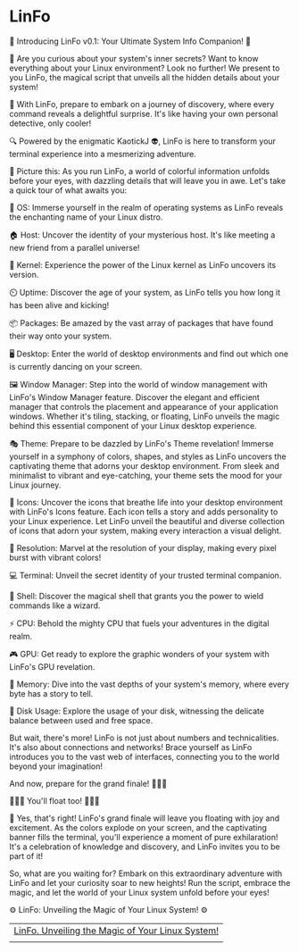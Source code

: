 # LinFo
 🌟 Introducing LinFo v0.1: Your Ultimate System Info Companion! 🌟

🔮 Are you curious about your system's inner secrets? Want to know everything about your Linux environment? Look no further! We present to you LinFo, the magical script that unveils all the hidden details about your system!

🌈 With LinFo, prepare to embark on a journey of discovery, where every command reveals a delightful surprise. It's like having your own personal detective, only cooler!

🔍 Powered by the enigmatic KaotickJ 👽, LinFo is here to transform your terminal experience into a mesmerizing adventure.

🏰 Picture this: As you run LinFo, a world of colorful information unfolds before your eyes, with dazzling details that will leave you in awe. Let's take a quick tour of what awaits you:

🐧 OS: Immerse yourself in the realm of operating systems as LinFo reveals the enchanting name of your Linux distro.

🏠 Host: Uncover the identity of your mysterious host. It's like meeting a new friend from a parallel universe!

🌽 Kernel: Experience the power of the Linux kernel as LinFo uncovers its version.

⏲️ Uptime: Discover the age of your system, as LinFo tells you how long it has been alive and kicking!

📦 Packages: Be amazed by the vast array of packages that have found their way onto your system.

🖥️ Desktop: Enter the world of desktop environments and find out which one is currently dancing on your screen.

🖼️ Window Manager: Step into the world of window management with LinFo's Window Manager feature. Discover the elegant and efficient manager that controls the placement and appearance of your application windows. Whether it's tiling, stacking, or floating, LinFo unveils the magic behind this essential component of your Linux desktop experience.

🎭 Theme: Prepare to be dazzled by LinFo's Theme revelation! Immerse yourself in a symphony of colors, shapes, and styles as LinFo uncovers the captivating theme that adorns your desktop environment. From sleek and minimalist to vibrant and eye-catching, your theme sets the mood for your Linux journey.

🎨 Icons: Uncover the icons that breathe life into your desktop environment with LinFo's Icons feature. Each icon tells a story and adds personality to your Linux experience. Let LinFo unveil the beautiful and diverse collection of icons that adorn your system, making every interaction a visual delight.

📐 Resolution: Marvel at the resolution of your display, making every pixel burst with vibrant colors!

💻 Terminal: Unveil the secret identity of your trusted terminal companion.

🔨 Shell: Discover the magical shell that grants you the power to wield commands like a wizard.

⚡️ CPU: Behold the mighty CPU that fuels your adventures in the digital realm.

🎮 GPU: Get ready to explore the graphic wonders of your system with LinFo's GPU revelation.

🧠 Memory: Dive into the vast depths of your system's memory, where every byte has a story to tell.

💾 Disk Usage: Explore the usage of your disk, witnessing the delicate balance between used and free space.

But wait, there's more! LinFo is not just about numbers and technicalities. It's also about connections and networks! Brace yourself as LinFo introduces you to the vast web of interfaces, connecting you to the world beyond your imagination!

And now, prepare for the grand finale! 🎉🎉🎉

🎈🎈🎈 You'll float too! 🎈🎈🎈

🌟 Yes, that's right! LinFo's grand finale will leave you floating with joy and excitement. As the colors explode on your screen, and the captivating banner fills the terminal, you'll experience a moment of pure exhilaration! It's a celebration of knowledge and discovery, and LinFo invites you to be part of it!

So, what are you waiting for? Embark on this extraordinary adventure with LinFo and let your curiosity soar to new heights! Run the script, embrace the magic, and let the world of your Linux system unfold before your eyes!

⚙️ LinFo: Unveiling the Magic of Your Linux System! ⚙️

|       |
| ----- |
| [LinFo. Unveiling the Magic of Your Linux System!](LinFo.png) |
|       |